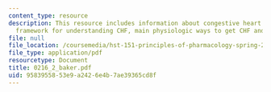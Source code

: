 ```yaml
---
content_type: resource
description: This resource includes information about congestive heart failure, physiological
  framework for understanding CHF, main physiologic ways to get CHF and appendix.
file: null
file_location: /coursemedia/hst-151-principles-of-pharmacology-spring-2005/9583955853e9a2426e4b7ae39365cd8f_0216_2_baker.pdf
file_type: application/pdf
resourcetype: Document
title: 0216_2_baker.pdf
uid: 95839558-53e9-a242-6e4b-7ae39365cd8f
---
```

